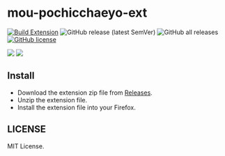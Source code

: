 # mou-pochicchaeyo-ext

[![Build Extension](https://github.com/iamtakagi/mou-pochicchaeyo-ext/actions/workflows/build.yml/badge.svg)](https://github.com/iamtakagi/mou-pochicchaeyo-ext/actions/workflows/build.yml)
![GitHub release (latest SemVer)](https://img.shields.io/github/v/release/iamtakagi/mou-pochicchaeyo-ext)
![GitHub all releases](https://img.shields.io/github/downloads/iamtakagi/mou-pochicchaeyo-ext/total)
[![GitHub license](https://img.shields.io/github/license/iamtakagi/mou-pochicchaeyo-ext)](https://github.com/iamtakagi/mou-pochicchaeyo-ext/blob/master/LICENSE)

![](https://i.imgur.com/5pjYyLE.jpeg)
![](https://user-images.githubusercontent.com/12772118/166947533-44ab1fd8-d0e7-45ce-a00c-212663f75838.png)

## Install
- Download the extension zip file from [Releases](https://github.com/iamtakagi/mou-pochicchaeyo-ext/releases).
- Unzip the extension file.
- Install the extension file into your Firefox.

## LICENSE
MIT License.
